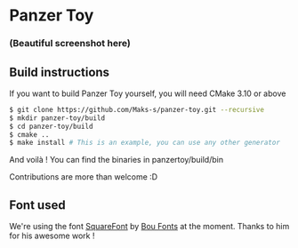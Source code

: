 # Panzer Toy

### (Beautiful screenshot here)

## Build instructions

If you want to build Panzer Toy yourself, you will need CMake 3.10 or above

```bash
$ git clone https://github.com/Maks-s/panzer-toy.git --recursive
$ mkdir panzer-toy/build
$ cd panzer-toy/build
$ cmake ..
$ make install # This is an example, you can use any other generator
```

And voilà !
You can find the binaries in panzertoy/build/bin

Contributions are more than welcome :D

## Font used

We're using the font [SquareFont](https://www.dafont.com/fr/squarefont.font) by [Bou Fonts](https://www.dafont.com/fr/agustin-bou.d1728) at the moment.
Thanks to him for his awesome work !
